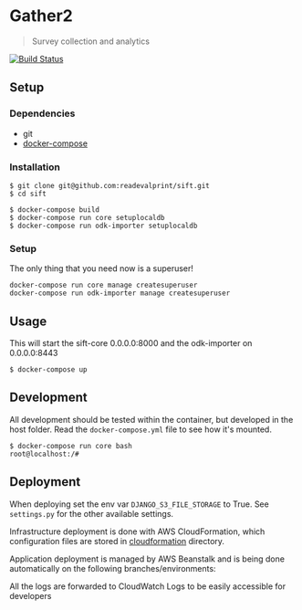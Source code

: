 # Gather2

> Survey collection and analytics

[![Build Status](https://travis-ci.org/readevalprint/sift.svg?branch=master)](https://travis-ci.org/readevalprint/sift)

## Setup

### Dependencies

- git
- [docker-compose](https://docs.docker.com/compose/)

### Installation

```
$ git clone git@github.com:readevalprint/sift.git
$ cd sift

$ docker-compose build
$ docker-compose run core setuplocaldb
$ docker-compose run odk-importer setuplocaldb
```

### Setup

The only thing that you need now is a superuser!
```
docker-compose run core manage createsuperuser
docker-compose run odk-importer manage createsuperuser
```

## Usage

This will start the sift-core 0.0.0.0:8000 and the odk-importer on 0.0.0.0:8443


```
$ docker-compose up
```

## Development

All development should be tested within the container, but developed in the host folder. Read the `docker-compose.yml` file to see how it's mounted.
```
$ docker-compose run core bash
root@localhost:/#
```

## Deployment


When deploying set the env var `DJANGO_S3_FILE_STORAGE` to True. See `settings.py` for the other available settings.

Infrastructure deployment is done with AWS CloudFormation, which configuration files are stored in [cloudformation](cloudformation) directory.

Application deployment is managed by AWS Beanstalk and is being done automatically on the following branches/environments:

All the logs are forwarded to CloudWatch Logs to be easily accessible for developers
